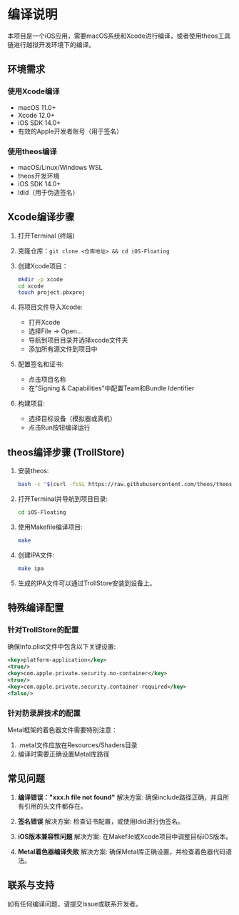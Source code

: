 # 编译说明

本项目是一个iOS应用，需要macOS系统和Xcode进行编译，或者使用theos工具链进行越狱开发环境下的编译。

## 环境需求

### 使用Xcode编译
- macOS 11.0+
- Xcode 12.0+ 
- iOS SDK 14.0+
- 有效的Apple开发者账号（用于签名）

### 使用theos编译
- macOS/Linux/Windows WSL
- theos开发环境
- iOS SDK 14.0+
- ldid（用于伪造签名）

## Xcode编译步骤

1. 打开Terminal (终端)
2. 克隆仓库：`git clone <仓库地址> && cd iOS-Floating`
3. 创建Xcode项目：
   ```bash
   mkdir -p xcode
   cd xcode
   touch project.pbxproj
   ```
4. 将项目文件导入Xcode:
   - 打开Xcode
   - 选择File -> Open...
   - 导航到项目目录并选择xcode文件夹
   - 添加所有源文件到项目中
   
5. 配置签名和证书:
   - 点击项目名称
   - 在"Signing & Capabilities"中配置Team和Bundle Identifier

6. 构建项目:
   - 选择目标设备（模拟器或真机）
   - 点击Run按钮编译运行

## theos编译步骤 (TrollStore)

1. 安装theos:
   ```bash
   bash -c "$(curl -fsSL https://raw.githubusercontent.com/theos/theos/master/bin/install-theos)"
   ```

2. 打开Terminal并导航到项目目录:
   ```bash
   cd iOS-Floating
   ```

3. 使用Makefile编译项目:
   ```bash
   make
   ```

4. 创建IPA文件:
   ```bash
   make ipa
   ```

5. 生成的IPA文件可以通过TrollStore安装到设备上。

## 特殊编译配置

### 针对TrollStore的配置
确保Info.plist文件中包含以下关键设置:
```xml
<key>platform-application</key>
<true/>
<key>com.apple.private.security.no-container</key>
<true/>
<key>com.apple.private.security.container-required</key>
<false/>
```

### 针对防录屏技术的配置
Metal框架的着色器文件需要特别注意：
1. .metal文件应放在Resources/Shaders目录
2. 编译时需要正确设置Metal库路径

## 常见问题

1. **编译错误："xxx.h file not found"**
   解决方案: 确保include路径正确，并且所有引用的头文件都存在。

2. **签名错误**
   解决方案: 检查证书配置，或使用ldid进行伪签名。

3. **iOS版本兼容性问题**
   解决方案: 在Makefile或Xcode项目中调整目标iOS版本。

4. **Metal着色器编译失败**
   解决方案: 确保Metal库正确设置，并检查着色器代码语法。

## 联系与支持

如有任何编译问题，请提交Issue或联系开发者。 
